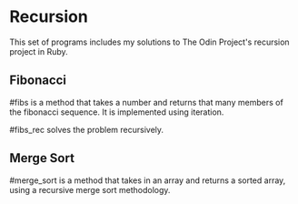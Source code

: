 # Recursion
This set of programs includes my solutions to The Odin Project's recursion project in Ruby.

## Fibonacci
#fibs is a method that takes a number and returns that many members of the fibonacci sequence. It is implemented using iteration.

#fibs_rec solves the problem recursively.

## Merge Sort
#merge_sort is a method that takes in an array and returns a sorted array, using a recursive merge sort methodology.

